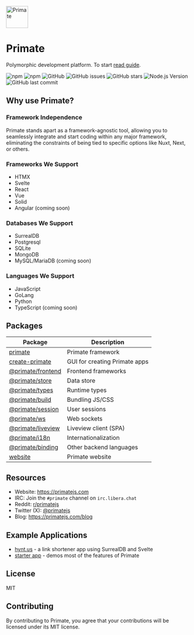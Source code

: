 <img src="https://raw.githubusercontent.com/primatejs/primate/master/assets/logo.svg" alt="Primate" width="60"/>

# Primate

Polymorphic development platform. To start [read guide].

![npm](https://img.shields.io/npm/v/primate)
![npm](https://img.shields.io/npm/dt/primate)
![GitHub](https://img.shields.io/github/license/primatejs/primate)
![GitHub issues](https://img.shields.io/github/issues/primatejs/primate)
![GitHub stars](https://img.shields.io/github/stars/primatejs/primate)
![Node.js Version](https://img.shields.io/node/v/primate)
![GitHub last commit](https://img.shields.io/github/last-commit/primatejs/primate)

## Why use Primate?

### Framework Independence

Primate stands apart as a framework-agnostic tool, allowing you to seamlessly
integrate and start coding within any major framework, eliminating the
constraints of being tied to specific options like Nuxt, Next, or others.

### Frameworks We Support

- HTMX
- Svelte
- React
- Vue
- Solid
- Angular (coming soon)

### Databases We Support

- SurrealDB
- Postgresql
- SQLite
- MongoDB
- MySQL/MariaDB (coming soon)

### Languages We Support

- JavaScript
- GoLang
- Python
- TypeScript (coming soon)

## Packages

| Package                                     | Description                   |
|---------------------------------------------|-------------------------------|
|[primate](packages/primate)                  | Primate framework             |
|[create-primate](packages/create-primate)    | GUI for creating Primate apps |
|[@primate/frontend](packages/frontend)       | Frontend frameworks           |
|[@primate/store](packages/store)             | Data store                    |
|[@primate/types](packages/types)             | Runtime types                 |
|[@primate/build](packages/build)             | Bundling JS/CSS               |
|[@primate/session](packages/session)         | User sessions                 |
|[@primate/ws](packages/ws)                   | Web sockets                   |
|[@primate/liveview](packages/liveview)       | Liveview client (SPA)         |
|[@primate/i18n](packages/i18n)               | Internationalization          |
|[@primate/binding](packages/binding)         | Other backend languages       |
|[website](packages/website)                  | Primate website               |

## Resources

* Website: https://primatejs.com
* IRC: Join the `#primate` channel on `irc.libera.chat`
* Reddit: [r/primatejs](https://reddit.com/r/primatejs)
* Twitter (X): [@primatejs](https://x.com/primatejs)
* Blog: https://primatejs.com/blog


## Example Applications

- [hynt.us](https://github.com/profullstack/hynt-web) - a link shortener app using SurrealDB and Svelte
- [starter app](https://github.com/primatejs/app) - demos most of the features of Primate

## License

MIT

## Contributing

By contributing to Primate, you agree that your contributions will be licensed
under its MIT license.

[read guide]: https://primatejs.com/guide/getting-started

